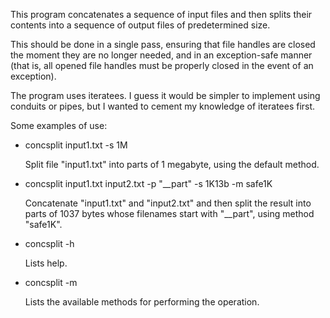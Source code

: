 This program concatenates a sequence of input files and then splits their contents into a sequence of output files of predetermined size.

This should be done in a single pass, ensuring that file handles are closed the moment they are no longer needed, and in an exception-safe manner (that is, all opened file handles must be properly closed in the event of an exception). 

The program uses iteratees. I guess it would be simpler to implement using conduits or pipes, but I wanted to cement my knowledge of iteratees first. 

Some examples of use:

*   concsplit input1.txt -s 1M

    Split file "input1.txt" into parts of 1 megabyte, using the default method.

*   concsplit input1.txt input2.txt -p "__part" -s 1K13b -m safe1K

    Concatenate "input1.txt" and "input2.txt" and then split the result into parts of 1037 bytes whose filenames start with "__part", using method "safe1K".

*   concsplit -h

    Lists help.

*   concsplit -m

    Lists the available methods for performing the operation.


